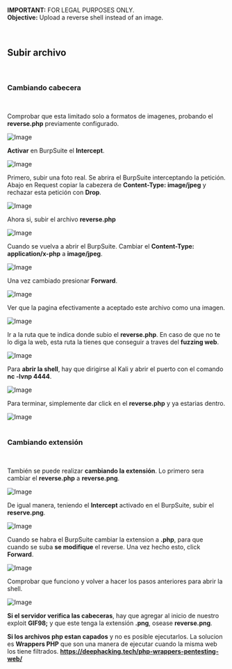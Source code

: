**IMPORTANT:** FOR LEGAL PURPOSES ONLY.<br>
**Objective:** Upload a reverse shell instead of an image.

<br>

## Subir archivo
<br>

### Cambiando cabecera
<br>

Comprobar que esta limitado solo a formatos de imagenes, probando el **reverse.php** previamente configurado.

![Image](https://github.com/user-attachments/assets/21b46800-6cf0-4dd8-b8b4-372740dfb5e6)
<br>

**Activar** en BurpSuite el **Intercept**.

![Image](https://github.com/user-attachments/assets/edad7ea0-0d39-4c23-91c7-f37ed03f68c6)
<br>

Primero, subir una foto real. Se abrira el BurpSuite interceptando la petición. 
Abajo en Request copiar la cabezera de **Content-Type: image/jpeg** y rechazar esta petición con **Drop**.

![Image](https://github.com/user-attachments/assets/5a2620c9-2f7e-4c15-934e-6d055bd7c137)
<br>

Ahora si, subir el archivo **reverse.php**

![Image](https://github.com/user-attachments/assets/ba61ccab-508d-4609-ba09-b0198b3f2788)
<br>

Cuando se vuelva a abrir el BurpSuite. Cambiar el **Content-Type: application/x-php** a **image/jpeg**.

![Image](https://github.com/user-attachments/assets/0ce77bef-6bf1-4870-8d34-88eeef213879)
<br>

Una vez cambiado presionar **Forward**.

![Image](https://github.com/user-attachments/assets/a19d0350-ff9a-403d-a403-f214983681c5)
<br>

Ver que la pagina efectivamente a aceptado este archivo como una imagen.

![Image](https://github.com/user-attachments/assets/e6136312-3337-46f6-9bca-88f513f30f47)
<br>

Ir a la ruta que te indica donde subio el **reverse.php**. En caso de que no te lo diga la web, esta ruta la tienes que conseguir a traves del **fuzzing web**.

![Image](https://github.com/user-attachments/assets/56d6d511-bb7c-4b83-b37f-65baa24d28aa)
<br>

Para **abrir la shell**, hay que dirigirse al Kali y abrir el puerto con el comando **nc -lvnp 4444**.

![Image](https://github.com/user-attachments/assets/1fb22dd0-f782-4edc-88c0-d270b2322819)
<br>

Para terminar, simplemente dar click en el **reverse.php** y ya estarias dentro.

![Image](https://github.com/user-attachments/assets/20b1b90e-0452-4de7-861b-6670053c9434)
<br>
<br>

### Cambiando extensión
<br>

También se puede realizar **cambiando la extensión**. Lo primero sera cambiar el **reverse.php** a **reverse.png**.

![Image](https://github.com/user-attachments/assets/a264d43b-7e97-48e9-b8fb-b0e564fc6690)
<br>

De igual manera, teniendo el **Intercept** activado en el BurpSuite, subir el **reserve.png**.

![Image](https://github.com/user-attachments/assets/ec98b5bb-4911-41b9-b560-50ead87dd6e6)
<br>

Cuando se habra el BurpSuite cambiar la extension a **.php**, para que cuando se suba **se modifique** el reverse.
Una vez hecho esto, click **Forward**.

![Image](https://github.com/user-attachments/assets/c36c4280-7c5d-429c-b9d2-c157f2f9f27e)
<br>

Comprobar que funciono y volver a hacer los pasos anteriores para abrir la shell.

![Image](https://github.com/user-attachments/assets/297fa5ff-d2e0-4ab7-a29c-1ffc4e3d8b92)
<br>

**Si el servidor verifica las cabeceras**, hay que agregar al inicio de nuestro exploit **GIF98;** y que este tenga la extensión **.png**, osease **reverse.png**.
<br>

**Si los archivos php estan capados** y no es posible ejecutarlos. La solucion es **Wrappers PHP** que son una manera de ejecutar cuando la misma web los tiene filtrados. **https://deephacking.tech/php-wrappers-pentesting-web/**











